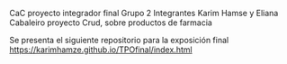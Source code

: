 CaC proyecto integrador final 
Grupo 2
Integrantes Karim Hamse y Eliana Cabaleiro
proyecto Crud, sobre productos de farmacia

Se presenta el siguiente repositorio para la exposición final https://karimhamze.github.io/TPOfinal/index.html
